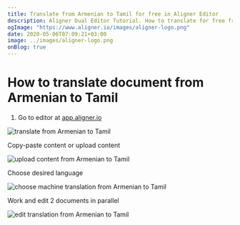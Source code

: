 ```yaml
---
title: Translate from Armenian to Tamil for free in Aligner Editor
description: Aligner Dual Editor Tutorial. How to translate for free from Armenian to Tamil. Aligner is multilingual document management platform. 
ogImage: "https://www.aligner.io/images/aligner-logo.png"
date: 2020-05-06T07:09:21+03:00
image: ../images/aligner-logo.png
onBlog: true
---
```


# How to translate document from Armenian to Tamil

1. Go to editor at [app.aligner.io](https://app.aligner.io "Aligner App web page")

![translate from Armenian to Tamil](../aligner-blank-editor.png "translate from Armenian to Tamil")

Copy-paste content or upload content

![upload content from Armenian to Tamil](../aligner-uploaded-document.png "upload content from Armenian to Tamil")

Choose desired language

![choose machine translation from Armenian to Tamil](../aligner-language-dropdown.png "choose machine translation from Armenian to Tamil")

Work and edit 2 documents in parallel

![edit translation from Armenian to Tamil](../aligner-double-sitded-editor.png "edit translation from Armenian to Tamil")

